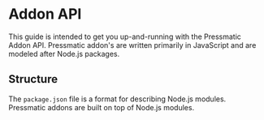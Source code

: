 # Addon API

This guide is intended to get you up-and-running with the Pressmatic Addon API. Pressmatic addon's are written primarily in JavaScript and are modeled after Node.js packages.


## Structure

The ```package.json``` file is a format for describing Node.js modules. Pressmatic addons are built on top of Node.js modules. 